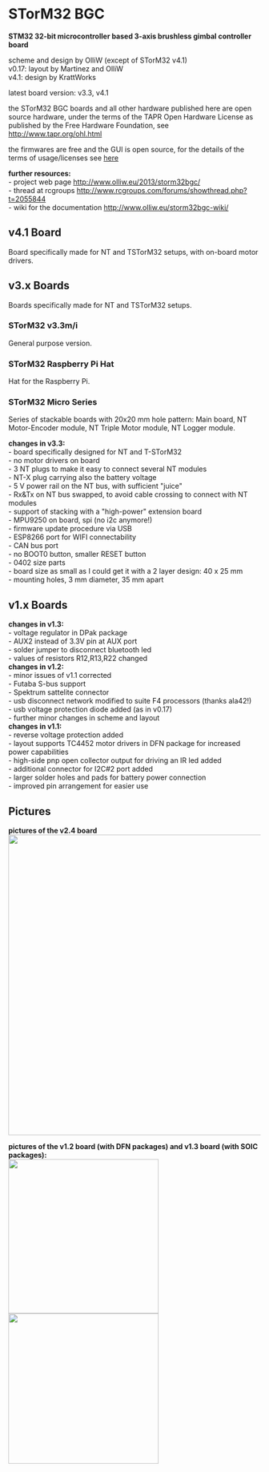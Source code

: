 STorM32 BGC
===========

<strong>STM32 32-bit microcontroller based 3-axis brushless gimbal controller board</strong>

scheme and design by OlliW (except of STorM32 v4.1)<br>
v0.17: layout by Martinez and OlliW<br>
v4.1: design by KrattWorks

latest board version: v3.3, v4.1

the STorM32 BGC boards and all other hardware published here are open source hardware, under the terms of the TAPR Open Hardware License as published by the Free Hardware Foundation, see http://www.tapr.org/ohl.html

the firmwares are free and the GUI is open source, for the details of the terms of usage/licenses see <a href="http://www.olliw.eu/2013/storm32bgc">here</a>

<strong>further resources:</strong><br>- project web page http://www.olliw.eu/2013/storm32bgc/<br>- thread at rcgroups http://www.rcgroups.com/forums/showthread.php?t=2055844<br>- wiki for the documentation http://www.olliw.eu/storm32bgc-wiki/

## v4.1 Board

Board specifically made for NT and TSTorM32 setups, with on-board motor drivers.

## v3.x Boards

Boards specifically made for NT and TSTorM32 setups.

### STorM32 v3.3m/i

General purpose version.

### STorM32 Raspberry Pi Hat

Hat for the Raspberry Pi.

### STorM32 Micro Series

Series of stackable boards with 20x20 mm hole pattern: Main board, NT Motor-Encoder module, NT Triple Motor module, NT Logger module. 

<strong>changes in v3.3:</strong><br>- board specifically designed for NT and T-STorM32<br>- no motor drivers on board<br>- 3 NT plugs to make it easy to connect several NT modules<br>- NT-X plug carrying also the battery voltage<br>- 5 V power rail on the NT bus, with sufficient "juice"<br>- Rx&Tx on NT bus swapped, to avoid cable crossing to connect with NT modules<br>- support of stacking with a "high-power" extension board<br>- MPU9250 on board, spi (no i2c anymore!)<br>- firmware update procedure via USB<br>- ESP8266 port for WIFI connectability<br>- CAN bus port<br>- no BOOT0 button, smaller RESET button<br>- 0402 size parts<br>- board size as small as I could get it with a 2 layer design: 40 x 25 mm<br>- mounting holes, 3 mm diameter, 35 mm apart

## v1.x Boards

<strong>changes in v1.3:</strong><br>- voltage regulator in DPak package<br>- AUX2 instead of 3.3V pin at AUX port<br>- solder jumper to disconnect bluetooth led<br>- values of resistors R12,R13,R22 changed
<br><strong>changes in v1.2:</strong><br>- minor issues of v1.1 corrected<br>- Futaba S-bus support<br>- Spektrum sattelite connector<br>- usb disconnect network modified to suite F4 processors (thanks ala42!)<br>- usb voltage protection diode added (as in v0.17)<br>- further minor changes in scheme and layout
<br><strong>changes in v1.1:</strong><br>- reverse voltage protection added<br>- layout supports TC4452 motor drivers in DFN package for increased power capabilities<br>- high-side pnp open collector output for driving an IR led added<br>- additional connector for I2C#2 port added<br>- larger solder holes and pads for battery power connection<br>- improved pin arrangement for easier use

## Pictures

<strong>pictures of the v2.4 board</strong><br>
<a href="http://www.olliw.eu/uploads/storm32-bgc-v242-board.png"><img src="http://www.olliw.eu/uploads/storm32-bgc-v242-board.png" width="600"/></a>

<strong>pictures of the v1.2 board (with DFN packages) and v1.3 board (with SOIC packages):</strong><br>
<a href="http://www.olliw.eu/uploads/storm32_bgc_v120_board_dfn_mpu-01-wp01.jpg"><img src="http://www.olliw.eu/uploads/storm32_bgc_v120_board_dfn_mpu-01-wp01.jpg" width="300" height="308"/></a> <a href="http://www.olliw.eu/storm32bgc-wiki/images/1/1c/Joepaisley-storm32-bgc-v13-board-wiki.jpg"><img src="http://www.olliw.eu/storm32bgc-wiki/images/1/1c/Joepaisley-storm32-bgc-v13-board-wiki.jpg" width="300"/></a>

